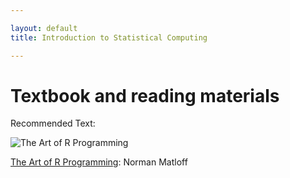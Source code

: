 ```yaml
---

layout: default
title: Introduction to Statistical Computing

---
```


# Textbook and reading materials

Recommended Text:

![The Art of R
Programming](http://nostarch.com/sites/default/files/imagecache/product_main_page/R_cvr_front.png)

[The Art of R Programming](http://nostarch.com/artofr.htm): Norman
Matloff